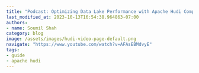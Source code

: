 ```yaml
---
title: "Podcast: Optimizing Data Lake Performance with Apache Hudi Compaction: Strategies and Benefits"
last_modified_at: 2023-10-13T16:54:38.964863-07:00
authors:
- name: Soumil Shah
category: blog
image: /assets/images/hudi-video-page-default.png
navigate: "https://www.youtube.com/watch?v=AFAsEBMdvyE"
tags:
- guide
- apache hudi
---
```

